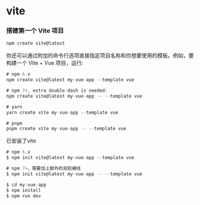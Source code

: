 # vite

### 搭建第一个 Vite 项目
```js
npm create vite@latest
```
你还可以通过附加的命令行选项直接指定项目名称和你想要使用的模板。例如，要构建一个 Vite + Vue 项目，运行:
```js
# npm 6.x
npm create vite@latest my-vue-app --template vue

# npm 7+, extra double-dash is needed:
npm create vite@latest my-vue-app -- --template vue

# yarn
yarn create vite my-vue-app --template vue

# pnpm
pnpm create vite my-vue-app -- --template vue
```

已安装了vite
```js
# npm 6.x
$ npm init vite@latest my-vue-app --template vue

# npm 7+，需要加上额外的双短横线
$ npm init vite@latest my-vue-app -- --template vue
```

```js
$ cd my-vue-app
$ npm install
$ npm run dev

```